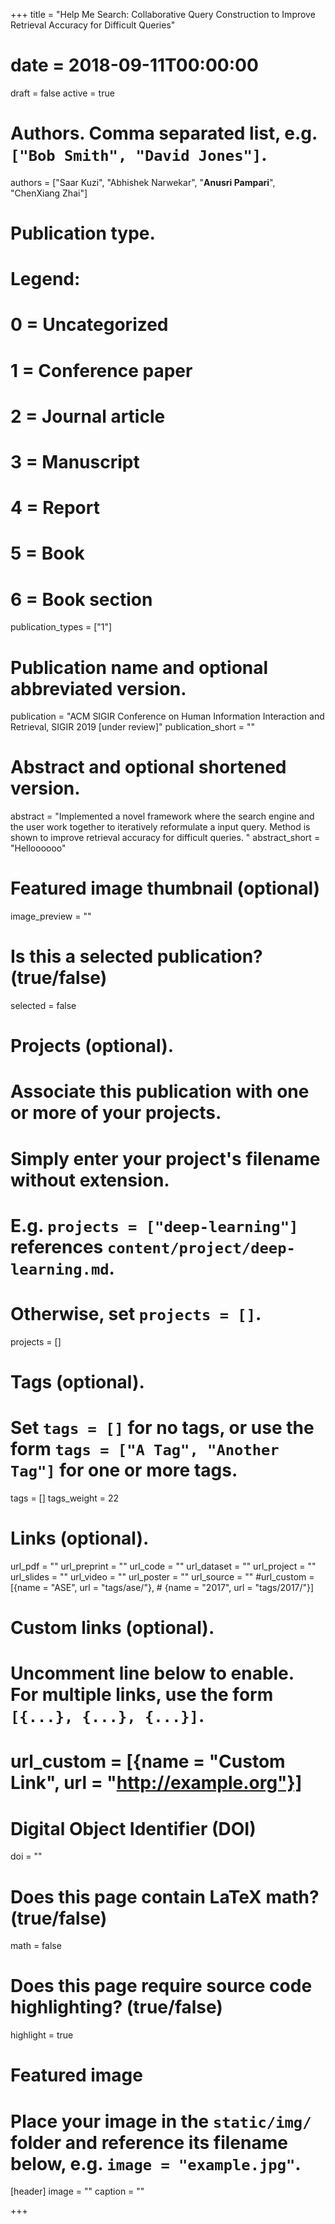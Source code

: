 +++
title = "Help Me Search: Collaborative Query Construction to Improve Retrieval Accuracy for Difficult Queries"
# date = 2018-09-11T00:00:00 
draft = false
active = true

# Authors. Comma separated list, e.g. `["Bob Smith", "David Jones"]`.
authors = ["Saar Kuzi", "Abhishek Narwekar", "**Anusri Pampari**", "ChenXiang Zhai"]

# Publication type.
# Legend:
# 0 = Uncategorized
# 1 = Conference paper
# 2 = Journal article
# 3 = Manuscript
# 4 = Report
# 5 = Book
# 6 = Book section
publication_types = ["1"]

# Publication name and optional abbreviated version.
publication = "ACM SIGIR Conference on Human Information Interaction and Retrieval, SIGIR 2019 [under review]"
publication_short = ""

# Abstract and optional shortened version.
abstract = "Implemented a novel framework where the search engine and the user work together to iteratively reformulate a input query. Method is shown to improve retrieval accuracy for difficult queries. "
abstract_short = "Helloooooo"

# Featured image thumbnail (optional)
image_preview = ""

# Is this a selected publication? (true/false)
selected = false

# Projects (optional).
#   Associate this publication with one or more of your projects.
#   Simply enter your project's filename without extension.
#   E.g. `projects = ["deep-learning"]` references `content/project/deep-learning.md`.
#   Otherwise, set `projects = []`.
projects = []

# Tags (optional).
#   Set `tags = []` for no tags, or use the form `tags = ["A Tag", "Another Tag"]` for one or more tags.
tags = []
tags_weight = 22


# Links (optional).
url_pdf = ""
url_preprint = ""
url_code = ""
url_dataset = ""
url_project = ""
url_slides = ""
url_video = ""
url_poster = ""
url_source = ""
#url_custom = [{name = "ASE", url = "tags/ase/"},
         #    {name = "2017", url = "tags/2017/"}]


# Custom links (optional).
#   Uncomment line below to enable. For multiple links, use the form `[{...}, {...}, {...}]`.
# url_custom = [{name = "Custom Link", url = "http://example.org"}]

# Digital Object Identifier (DOI)
doi = ""

# Does this page contain LaTeX math? (true/false)
math = false

# Does this page require source code highlighting? (true/false)
highlight = true

# Featured image
# Place your image in the `static/img/` folder and reference its filename below, e.g. `image = "example.jpg"`.
[header]
image = ""
caption = ""

+++


